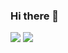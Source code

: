 ### Hi there 👋
![](https://github-readme-stats.vercel.app/api?username=starsholic&show_icons=true&count_private=true&theme=synthwave)
![](https://github-readme-stats.vercel.app/api/top-langs/?username=starsholic&theme=synthwave&hide=javascript,html,css)
<!--
**starsholic/starsholic** is a ✨ _special_ ✨ repository because its `README.md` (this file) appears on your GitHub profile.

Here are some ideas to get you started:

- 🔭 I’m currently working on ...
- 🌱 I’m currently learning ...
- 👯 I’m looking to collaborate on ...
- 🤔 I’m looking for help with ...
- 💬 Ask me about ...
- 📫 How to reach me: ...
- 😄 Pronouns: ...
- ⚡ Fun fact: ...
-->
